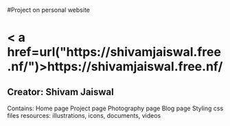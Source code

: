 #Project on personal website
<h1>< a href=url("https://shivamjaiswal.free.nf/")>https://shivamjaiswal.free.nf/</a></h1>
<h2>Creator: Shivam Jaiswal</h2>

Contains:
	Home page
	Project page
	Photography page
	Blog page
	Styling css files
	resources: illustrations, icons, documents, videos
	
